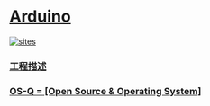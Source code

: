 # [Arduino ](https://github.com/OS-Q/A05)

[![sites](http://182.61.61.133/link/resources/OSQ.png)](http://www.OS-Q.com)
### [工程描述](https://github.com/OS-Q/A05/wiki)

### [OS-Q = [Open Source & Operating System] ](http://www.OS-Q.com)
